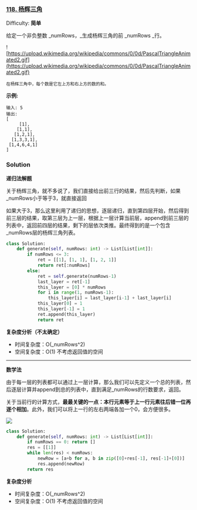 ### [118\. 杨辉三角](https://leetcode-cn.com/problems/pascals-triangle/)

Difficulty: **简单**

给定一个非负整数 _numRows，_生成杨辉三角的前 _numRows _行。

![https://upload.wikimedia.org/wikipedia/commons/0/0d/PascalTriangleAnimated2.gif](https://upload.wikimedia.org/wikipedia/commons/0/0d/PascalTriangleAnimated2.gif)

<small style="display: inline;">在杨辉三角中，每个数是它左上方和右上方的数的和。</small>

**示例:**

```
输入: 5
输出:
[
     [1],
    [1,1],
   [1,2,1],
  [1,3,3,1],
 [1,4,6,4,1]
]
```

### Solution

**递归法解题**

关于杨辉三角，就不多说了，我们直接给出前三行的结果，然后先判断，如果_numRows小于等于3，就直接返回

如果大于3，那么这里利用了递归的思想，逐层递归，直到第四层开始，然后得到前三层的结果，取第三层为上一层，根据上一层计算当前层，append到前三层的列表中，返回前四层的结果，剩下的层依次类推。最终得到的是一个包含_numRows层的杨辉三角列表。

```python
class Solution:
    def generate(self, numRows: int) -> List[List[int]]:
        if numRows <= 3:
            ret = [[1], [1, 1], [1, 2, 1]]
            return ret[:numRows]
        else:
            ret = self.generate(numRows-1)
            last_layer = ret[-1]
            this_layer = [0] * numRows
            for i in range(1, numRows-1):
                this_layer[i] = last_layer[i-1] + last_layer[i]
            this_layer[0] = 1
            this_layer[-1] = 1
            ret.append(this_layer)
            return ret
```

**复杂度分析（不太确定）**

- 时间复杂度：O(_numRows^2)
- 空间复杂度：O(1) 不考虑返回值的空间

---

**数学法**

由于每一层的列表都可以通过上一层计算，那么我们可以先定义一个总的列表，然后逐层计算并append到总的列表中，直到满足_numRows的行数要求，返回。

关于当前行的计算方式，**最最关键的一点：本行元素等于上一行元素往后错一位再逐个相加**。此外，我们可以将上一行的左右两端各加一个0，会方便很多。

![](https://raw.githubusercontent.com/shmilywh/PicturesForBlog/master/2021/03/31-00-19-35-2021-03-31-00-19-31-image.png)

```python
class Solution:
    def generate(self, numRows: int) -> List[List[int]]:
        if numRows == 0: return []
        res = [[1]]
        while len(res) < numRows:
            newRow = [a+b for a, b in zip([0]+res[-1], res[-1]+[0])]
            res.append(newRow)      
        return res
```

**复杂度分析**

- 时间复杂度：O(_numRows^2)
- 空间复杂度：O(1) 不考虑返回值的空间